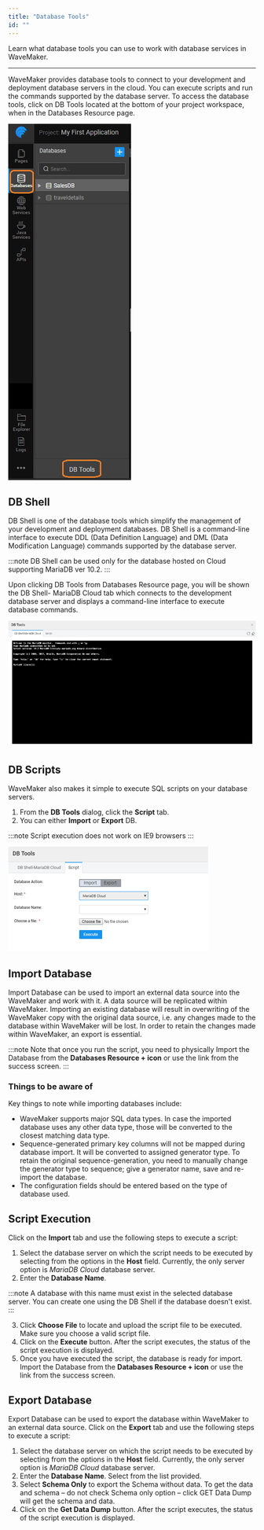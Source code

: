 ```yaml
---
title: "Database Tools"
id: ""
---
```

Learn what database tools you can use to work with database services in WaveMaker. 

---
WaveMaker provides database tools to connect to your development and deployment database servers in the cloud. You can execute scripts and run the commands supported by the database server. To access the database tools, click on DB Tools located at the bottom of your project workspace, when in the Databases Resource page.

[![](/learn/assets/db_tools.png)](/learn/assets/db_tools.png)

## DB Shell

DB Shell is one of the database tools which simplify the management of your development and deployment databases. DB Shell is a command-line interface to execute DDL (Data Definition Language) and DML (Data Modification Language) commands supported by the database server.

:::note
DB Shell can be used only for the database hosted on Cloud supporting MariaDB ver 10.2.
:::

Upon clicking DB Tools from Databases Resource page, you will be shown the DB Shell- MariaDB Cloud tab which connects to the development database server and displays a command-line interface to execute database commands.

[![](/learn/assets/dbtools_shell.png)](/learn/assets/dbtools_shell.png)

## DB Scripts

WaveMaker also makes it simple to execute SQL scripts on your database servers. 

1. From the **DB Tools** dialog, click the **Script** tab. 
2. You can either **Import** or **Export** DB. 

:::note
Script execution does not work on IE9 browsers
:::

[![](/learn/assets/dbtools_script.png)](/learn/assets/dbtools_script.png)

## Import Database

Import Database can be used to import an external data source into the WaveMaker and work with it. A data source will be replicated within WaveMaker. Importing an existing database will result in overwriting of the WaveMaker copy with the original data source, i.e. any changes made to the database within WaveMaker will be lost. In order to retain the changes made within WaveMaker, an export is essential.

:::note
Note that once you run the script, you need to physically Import the Database from the **Databases Resource + icon** or use the link from the success screen. 
:::

### Things to be aware of
Key things to note while importing databases include:

- WaveMaker supports major SQL data types. In case the imported database uses any other data type, those will be converted to the closest matching data type.
- Sequence-generated primary key columns will not be mapped during database import. It will be converted to assigned generator type. To retain the original sequence-generation, you need to manually change the generator type to sequence; give a generator name, save and re-import the database.
- The configuration fields should be entered based on the type of database used.

## Script Execution 

Click on the **Import** tab and use the following steps to execute a script:

1. Select the database server on which the script needs to be executed by selecting from the options in the **Host** field. Currently, the only server option is _MariaDB Cloud_ database server.
2. Enter the **Database Name**.   

:::note
A database with this name must exist in the selected database server. You can create one using the DB Shell if the database doesn't exist.
:::

3. Click **Choose File** to locate and upload the script file to be executed. Make sure you choose a valid script file.
4. Click on the **Execute** button. After the script executes, the status of the script execution is displayed.
5. Once you have executed the script, the database is ready for import. Import the Database from the **Databases Resource + icon** or use the link from the success screen.

## Export Database

Export Database can be used to export the database within WaveMaker to an external data source. Click on the **Export** tab and use the following steps to execute a script:

1. Select the database server on which the script needs to be executed by selecting from the options in the **Host** field. Currently, the only server option is _MariaDB Cloud_ database server.
2. Enter the **Database Name**. Select from the list provided.
3. Select **Schema Only** to export the Schema without data. To get the data and schema – do not check Schema only option – click GET Data Dump will get the schema and data.
4. Click on the **Get Data Dump** button. After the script executes, the status of the script execution is displayed.

